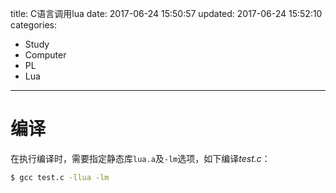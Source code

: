 title: C语言调用lua
date: 2017-06-24 15:50:57
updated: 2017-06-24 15:52:10
categories:
- Study
- Computer
- PL
- Lua
---
# 编译

在执行编译时，需要指定静态库`lua.a`及`-lm`选项，如下编译*test.c*：

```sh
$ gcc test.c -llua -lm
```